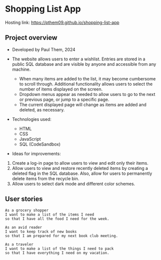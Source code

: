 # Shopping List App

Hosting link: https://pthem09.github.io/shopping-list-app

## Project overview

- Developed by Paul Them, 2024

- The website allows users to enter a wishlist. Entries are stored in a public SQL database and are visible by anyone and accessible from any machine.

  - When many items are added to the list, it may become cumbersome to scroll through. Additional functionality allows users to select the number of items displayed on the screen.
  - Dropdown menus appear as needed to allow users to go to the next or previous page, or jump to a specific page.
  - The current displayed page will change as items are added and deleted, as necessary.

- Technologies used:

    - HTML
    - CSS
    - JavaScript
    - SQL (CodeSandbox)
- Ideas for improvements:
1. Create a log-in page to allow users to view and edit only their items.
2. Allow users to view and restore recently deleted items by creating a deleted flag in the SQL database. Also, allow for users to permanently delete items from the recycle bin.
3. Allow users to select dark mode and different color schemes.

## User stories

```
As a grocery shopper
I want to make a list of the items I need
so that I have all the food I need for the week.

As an avid reader 
I want to keep track of new books
so that I am prepared for my next book club meeting.

As a traveler
I want to make a list of the things I need to pack
so that I have everything I need on my vacation.
```